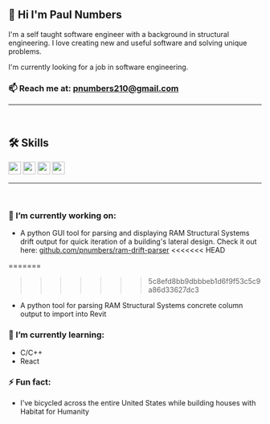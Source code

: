 ## 👋 Hi I'm Paul Numbers 

I'm a self taught software engineer with a background in structural engineering. I love creating new and useful software and solving unique problems.

I'm currently looking for a job in software engineering.

### 📫 Reach me at: pnumbers210@gmail.com

<!-- 
<div style="text-align:center">
    <img align="center" src="assests/crane_building_computer_2.png" />
</div> -->
---

<br>

## 🛠 Skills
<span>
    <img height="25" src="https://img.shields.io/badge/-Python-3776AB?logo=python&logoColor=yellow"/>
    <img height="25" src="https://img.shields.io/badge/-JavaScript-F7DF1E?logo=javascript&logoColor=black"/>
    <img height="25" src="https://img.shields.io/badge/-MongoDB-darkgreen?logo=mongodb&logoColor"/>
    <img height="25" src="https://img.shields.io/badge/-Express-000000?logo=express&logoColor"/>
</span>

---

<br>

### 🔭 I’m currently working on:
- A python GUI tool for parsing and displaying RAM Structural Systems drift output for quick iteration of a building's lateral design. Check it out here:  [github.com/pnumbers/ram-drift-parser](https://github.com/pnumbers/ram-drift-parser)
<<<<<<< HEAD

=======
>>>>>>> 5c8efd8bb9dbbbeb1d6f9f53c5c9a86d33627dc3
- A python tool for parsing RAM Structural Systems concrete column output to import into Revit

### 🌱 I’m currently learning: 
- C/C++
- React

### ⚡ Fun fact:
- I've bicycled across the entire United States while building houses with Habitat for Humanity
<!-- - 😄 Pronouns: ... -->
<!-- - 💬 Ask me about ... -->
<!-- - 👯 I’m looking to collaborate on ... -->
<!-- - 🤔 I’m looking for help with ... -->
